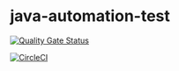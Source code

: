 # java-automation-test


[![Quality Gate Status](https://sonarcloud.io/api/project_badges/measure?project=fejsrodrigues_java-automation-test&metric=alert_status)](https://sonarcloud.io/dashboard?id=fejsrodrigues_java-automation-test)


[![CircleCI](https://circleci.com/gh/fejsrodrigues/java-automation-test.svg?style=svg)](https://circleci.com/gh/fejsrodrigues/java-automation-test)